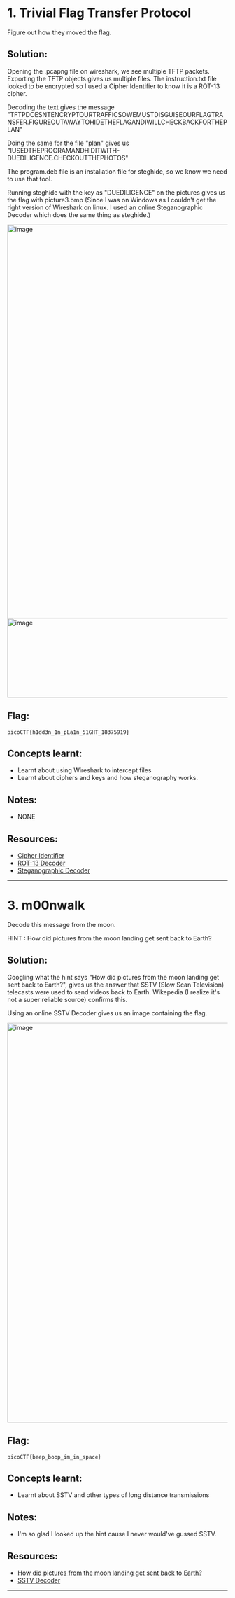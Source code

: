 # 1. Trivial Flag Transfer Protocol

Figure out how they moved the flag.

## Solution:

Opening the .pcapng file on wireshark, we see multiple TFTP packets. Exporting the TFTP objects gives us multiple files.
The instruction.txt file looked to be encrypted so I used a Cipher Identifier to know it is a ROT-13 cipher. 

Decoding the text gives the message "TFTPDOESNTENCRYPTOURTRAFFICSOWEMUSTDISGUISEOURFLAGTRANSFER.FIGUREOUTAWAYTOHIDETHEFLAGANDIWILLCHECKBACKFORTHEPLAN"

Doing the same for the file "plan" gives us "IUSEDTHEPROGRAMANDHIDITWITH-DUEDILIGENCE.CHECKOUTTHEPHOTOS"

The program.deb file is an installation file for steghide, so we know we need to use that tool.

Running steghide with the key as "DUEDILIGENCE" on the pictures gives us the flag with picture3.bmp
(Since I was on Windows as I couldn't get the right version of Wireshark on linux. I used an online Steganographic Decoder which does the same thing as steghide.)

<img width="1916" height="899" alt="image" src="https://github.com/user-attachments/assets/48ee6f81-3d93-405d-97ce-263de3810df8" />


<img width="1369" height="182" alt="image" src="https://github.com/user-attachments/assets/bd50ce9b-0d95-43f4-b1ec-9f1908a0d820" />


## Flag:

```
picoCTF{h1dd3n_1n_pLa1n_51GHT_18375919}
```

## Concepts learnt:

- Learnt about using Wireshark to intercept files
- Learnt about ciphers and keys and how steganography works.

## Notes:

- NONE 

## Resources:

- [Cipher Identifier](https://www.dcode.fr/cipher-identifier)
- [ROT-13 Decoder](https://www.dcode.fr/rot-13-cipher)
- [Steganographic Decoder](https://futureboy.us/stegano/decinput.html)

***


# 3. m00nwalk

Decode this message from the moon.

HINT : How did pictures from the moon landing get sent back to Earth?

## Solution:

Googling what the hint says "How did pictures from the moon landing get sent back to Earth?", gives us the answer that SSTV (Slow Scan Television) telecasts were used to send videos back to Earth.
Wikepedia (I realize it's not a super reliable source) confirms this.

Using an online SSTV Decoder gives us an image containing the flag.

<img width="1439" height="913" alt="image" src="https://github.com/user-attachments/assets/0e31b0ab-3567-4694-8cb2-c06d2b590977" />


## Flag:

```
picoCTF{beep_boop_im_in_space}
```

## Concepts learnt:

- Learnt about SSTV and other types of long distance transmissions 

## Notes:

- I'm so glad I looked up the hint cause I never would've gussed SSTV. 

## Resources:

- [How did pictures from the moon landing get sent back to Earth?](https://en.wikipedia.org/wiki/Apollo_11_missing_tapes)
- [SSTV Decoder](https://sstv-decoder.mathieurenaud.fr/)

***
